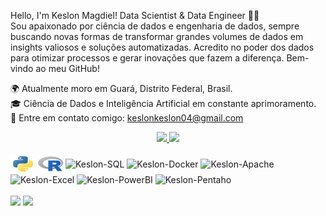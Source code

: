 Hello, I'm Keslon Magdiel! Data Scientist & Data Engineer 🧠🚀  
Sou apaixonado por ciência de dados e engenharia de dados, sempre buscando novas formas de transformar grandes volumes de dados em insights valiosos e soluções automatizadas. Acredito no poder dos dados para otimizar processos e gerar inovações que fazem a diferença. Bem-vindo ao meu GitHub!

🌍 Atualmente moro em Guará, Distrito Federal, Brasil.  
🎓 Ciência de Dados e Inteligência Artificial em constante aprimoramento.  
📧 Entre em contato comigo: keslonkeslon04@gmail.com

<div align="center"> 
  <a href="https://github.com/KeslonMagdiel"> 
    <img height="180em" src="https://github-readme-stats.vercel.app/api?username=KeslonMagdiel&show_icons=true&theme=dark&include_all_commits=true&count_private=true"/> 
    <img height="180em" src="https://github-readme-stats.vercel.app/api/top-langs/?username=KeslonMagdiel&layout=compact&langs_count=7&theme=dark"/> 
  </a>
</div>

<div style="display: inline_block"><br>
  <img align="center" alt="Keslon-Python" height="30" width="40" src="https://raw.githubusercontent.com/devicons/devicon/master/icons/python/python-original.svg"> 
  <img align="center" alt="Keslon-R" height="30" width="40" src="https://raw.githubusercontent.com/devicons/devicon/master/icons/r/r-original.svg">
  <img align="center" alt="Keslon-SQL" height="30" width="40" src="https://cdn.jsdelivr.net/gh/devicons/devicon/icons/mysql/mysql-original.svg"> 
  <img align="center" alt="Keslon-Docker" height="30" width="40" src="https://cdn.jsdelivr.net/gh/devicons/devicon/icons/docker/docker-original.svg">
  <img align="center" alt="Keslon-Apache" height="30" width="40" src="https://cdn.jsdelivr.net/gh/devicons/devicon/icons/apache/apache-original.svg">
  <img align="center" alt="Keslon-Excel" height="30" width="40" src="https://cdn.jsdelivr.net/gh/devicons/devicon/icons/microsoft-excel/microsoft-excel-original.svg">
  <img align="center" alt="Keslon-PowerBI" height="30" width="40" src="https://cdn.jsdelivr.net/gh/devicons/devicon/icons/powerbi/powerbi-original.svg">
  <img align="center" alt="Keslon-Pentaho" height="30" width="40" src="https://user-images.githubusercontent.com/14828020/45188188-09172f80-b21b-11e8-9788-dc8822c3a717.png">
</div>  
<br/>

<div> 
  <a href="mailto:keslonkeslon04@gmail.com"><img src="https://img.shields.io/badge/-Gmail-%23333?style=for-the-badge&logo=gmail&logoColor=white" target="_blank"></a> 
  <a href="https://www.linkedin.com/in/keslon-magdiel-43a226243" target="_blank"><img src="https://img.shields.io/badge/-LinkedIn-%230077B5?style=for-the-badge&logo=linkedin&logoColor=white" target="_blank"></a>  
</div>
